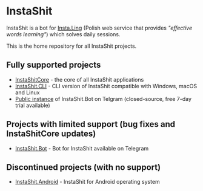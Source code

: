 # InstaShit
InstaShit is a bot for [Insta.Ling](https://instaling.pl) (Polish web service that provides _"effective words learning"_) which solves daily sessions.

This is the home repository for all InstaShit projects.

## Fully supported projects

* [InstaShitCore](https://github.com/konrad11901/InstaShitCore) - the core of all InstaShit applications
* [InstaShit.CLI](https://github.com/konrad11901/InstaShit.CLI) - CLI version of InstaShit compatible with Windows, macOS and Linux
* [Public instance](https://t.me/InstaShitBot) of InstaShit.Bot on Telgram (closed-source, free 7-day trial available)

## Projects with limited support (bug fixes and InstaShitCore updates)

* [InstaShit.Bot](https://github.com/konrad11901/InstaShit.Bot) - Bot for InstaShit available on Telegram

## Discontinued projects (with no support)

* [InstaShit.Android](https://github.com/konrad11901/InstaShit.Android) - InstaShit for Android operating system
